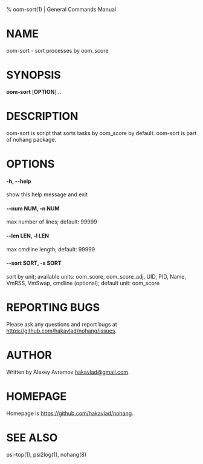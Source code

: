 % oom-sort(1) | General Commands Manual

# NAME
oom-sort - sort processes by oom_score

# SYNOPSIS
**oom-sort** [**OPTION**]...

# DESCRIPTION
oom-sort is script that sorts tasks by oom_score by default. oom-sort is part of nohang package.

# OPTIONS

#### -h, --help
show this help message and exit

#### --num NUM, -n NUM
max number of lines; default: 99999

#### --len LEN, -l LEN
max cmdline length; default: 99999

#### --sort SORT, -s SORT
sort by unit; available units: oom_score, oom_score_adj, UID, PID, Name, VmRSS, VmSwap, cmdline (optional); default unit: oom_score

# REPORTING BUGS
Please ask any questions and report bugs at <https://github.com/hakavlad/nohang/issues>.

# AUTHOR
Written by Alexey Avramov <hakavlad@gmail.com>.

# HOMEPAGE
Homepage is <https://github.com/hakavlad/nohang>.

# SEE ALSO
psi-top(1), psi2log(1), nohang(8)
